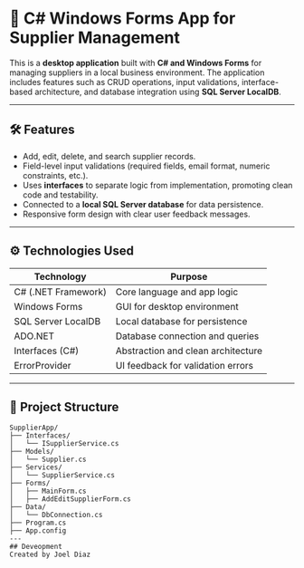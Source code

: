 # 🧾 C# Windows Forms App for Supplier Management

This is a **desktop application** built with **C# and Windows Forms** for managing suppliers in a local business environment. The application includes features such as CRUD operations, input validations, interface-based architecture, and database integration using **SQL Server LocalDB**.

---

## 🛠️ Features

- Add, edit, delete, and search supplier records.
- Field-level input validations (required fields, email format, numeric constraints, etc.).
- Uses **interfaces** to separate logic from implementation, promoting clean code and testability.
- Connected to a **local SQL Server database** for data persistence.
- Responsive form design with clear user feedback messages.

---

## ⚙️ Technologies Used

| Technology          | Purpose                          |
|---------------------|----------------------------------|
| C# (.NET Framework) | Core language and app logic      |
| Windows Forms       | GUI for desktop environment      |
| SQL Server LocalDB  | Local database for persistence   |
| ADO.NET             | Database connection and queries  |
| Interfaces (C#)     | Abstraction and clean architecture |
| ErrorProvider       | UI feedback for validation errors |

---

## 📁 Project Structure

```text
SupplierApp/
├── Interfaces/
│   └── ISupplierService.cs
├── Models/
│   └── Supplier.cs
├── Services/
│   └── SupplierService.cs
├── Forms/
│   ├── MainForm.cs
│   ├── AddEditSupplierForm.cs
├── Data/
│   └── DbConnection.cs
├── Program.cs
├── App.config
---
## Deveopment
Created by Joel Diaz
